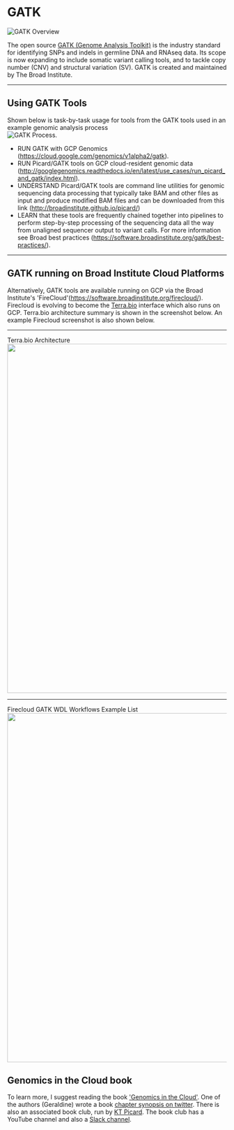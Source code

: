# GATK

![GATK Overview](https://github.com/lynnlangit/TeamTeri/blob/master/Images/GATK-1.png)

The open source [GATK (Genome Analysis Toolkit)](https://software.broadinstitute.org/gatk/) is the industry standard for identifying SNPs and indels in germline DNA and RNAseq data. Its scope is now expanding to include somatic variant calling tools, and to tackle copy number (CNV) and structural variation (SV). GATK is created and maintained by The Broad Institute.

----

## Using GATK Tools

Shown below is task-by-task usage for tools from the  GATK tools used in an example genomic analysis process  
![GATK Process](https://github.com/lynnlangit/TeamTeri/blob/master/Images/GATK-deep.png).

- RUN GATK with GCP Genomics (https://cloud.google.com/genomics/v1alpha2/gatk). 
- RUN Picard/GATK tools on GCP cloud-resident genomic data (http://googlegenomics.readthedocs.io/en/latest/use_cases/run_picard_and_gatk/index.html).
- UNDERSTAND Picard/GATK tools are command line utilities for genomic sequencing data processing that typically take BAM and other files as input and produce modified BAM files and can be downloaded from this link (http://broadinstitute.github.io/picard/)
- LEARN that these tools are frequently chained together into pipelines to perform step-by-step processing of the sequencing data all the way from unaligned sequencer output to variant calls. For more information see Broad best practices (https://software.broadinstitute.org/gatk/best-practices/).

----

## GATK running on Broad Institute Cloud Platforms

Alternatively, GATK tools are available running on GCP via the Broad Institute's 'FireCloud'(https://software.broadinstitute.org/firecloud/).  Firecloud is evolving to become the [Terra.bio](https://terra.bio/) interface which also runs on GCP.  Terra.bio architecture summary is shown in the screenshot below.  An example Firecloud screenshot is also shown below.

---

Terra.bio Architecture  
<img src="https://github.com/lynnlangit/TeamTeri/blob/master/Images/Terra-arch.png" width=800>  

---

Firecloud GATK WDL Workflows Example List
<img src="https://github.com/lynnlangit/TeamTeri/blob/master/Images/GATK-FireCloud.png" width=800>

## Genomics in the Cloud book

To learn more, I suggest reading the book ['Genomics in the Cloud'](https://www.amazon.com/Genomics-Cloud-GATK-Spark-Docker/dp/1491975199).  One of the authors (Geraldine) wrote a book [chapter synopsis on twitter](https://twitter.com/VdaGeraldine/status/1263336914859560962?s=20).  There is also an associated book club, run by [KT Picard](https://genomedad.com/2020/12/15/genomics-in-the-cloud-book-club/).  The book club has a YouTube channel and also a [Slack channel](https://gitcbookclub.slack.com/).





